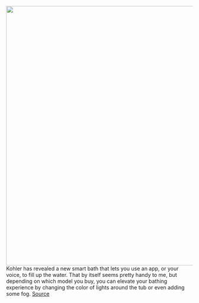 <img src='https://cdn.vox-cdn.com/thumbor/ytRTP63-hG-KNtGR8x2UTbx4swg=/0x0:2040x1360/1200x800/filters:focal(857x517:1183x843)/cdn.vox-cdn.com/uploads/chorus_image/image/68637265/Kohler_aad32136_rgb_SM.0.jpg' width='700px' /><br/>
Kohler has revealed a new smart bath that lets you use an app, or your voice, to fill up the water. That by itself seems pretty handy to me, but depending on which model you buy, you can elevate your bathing experience by changing the color of lights around the tub or even adding some fog.
<a href='https://www.theverge.com/2021/1/8/22218786/kohler-smart-stillness-bath-amazon-alexa-google-assistant'> Source <a/>